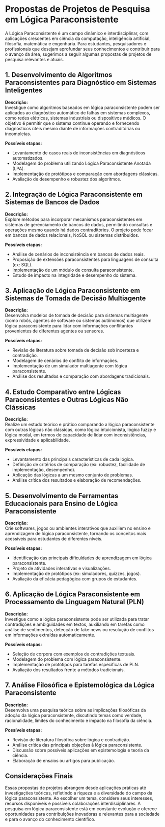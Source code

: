 
# Propostas de Projetos de Pesquisa em Lógica Paraconsistente

A Lógica Paraconsistente é um campo dinâmico e interdisciplinar, com aplicações crescentes em ciência da computação, inteligência artificial, filosofia, matemática e engenharia. Para estudantes, pesquisadores e profissionais que desejam aprofundar seus conhecimentos e contribuir para o avanço da área, sugerimos a seguir algumas propostas de projetos de pesquisa relevantes e atuais.



## 1. **Desenvolvimento de Algoritmos Paraconsistentes para Diagnóstico em Sistemas Inteligentes**

**Descrição:**  
Investigue como algoritmos baseados em lógica paraconsistente podem ser aplicados ao diagnóstico automático de falhas em sistemas complexos, como redes elétricas, sistemas industriais ou dispositivos médicos. O objetivo é permitir que o sistema continue operando e fornecendo diagnósticos úteis mesmo diante de informações contraditórias ou incompletas.

**Possíveis etapas:**
- Levantamento de casos reais de inconsistências em diagnósticos automatizados.
- Modelagem do problema utilizando Lógica Paraconsistente Anotada (LPA).
- Implementação de protótipos e comparação com abordagens clássicas.
- Avaliação de desempenho e robustez dos algoritmos.



## 2. **Integração de Lógica Paraconsistente em Sistemas de Bancos de Dados**

**Descrição:**  
Explore métodos para incorporar mecanismos paraconsistentes em sistemas de gerenciamento de bancos de dados, permitindo consultas e operações mesmo quando há dados contraditórios. O projeto pode focar em bancos de dados relacionais, NoSQL ou sistemas distribuídos.

**Possíveis etapas:**
- Análise de cenários de inconsistência em bancos de dados reais.
- Proposição de extensões paraconsistentes para linguagens de consulta (ex: SQL).
- Implementação de um módulo de consulta paraconsistente.
- Estudo de impacto na integridade e desempenho do sistema.



## 3. **Aplicação de Lógica Paraconsistente em Sistemas de Tomada de Decisão Multiagente**

**Descrição:**  
Desenvolva modelos de tomada de decisão para sistemas multiagente (como robôs, agentes de software ou sistemas autônomos) que utilizem lógica paraconsistente para lidar com informações conflitantes provenientes de diferentes agentes ou sensores.

**Possíveis etapas:**
- Revisão de literatura sobre tomada de decisão sob incerteza e contradição.
- Modelagem de cenários de conflito de informações.
- Implementação de um simulador multiagente com lógica paraconsistente.
- Análise dos resultados e comparação com abordagens tradicionais.



## 4. **Estudo Comparativo entre Lógicas Paraconsistentes e Outras Lógicas Não Clássicas**

**Descrição:**  
Realize um estudo teórico e prático comparando a lógica paraconsistente com outras lógicas não clássicas, como lógica intuicionista, lógica fuzzy e lógica modal, em termos de capacidade de lidar com inconsistências, expressividade e aplicabilidade.

**Possíveis etapas:**
- Levantamento das principais características de cada lógica.
- Definição de critérios de comparação (ex: robustez, facilidade de implementação, desempenho).
- Aplicação das lógicas a um mesmo conjunto de problemas.
- Análise crítica dos resultados e elaboração de recomendações.



## 5. **Desenvolvimento de Ferramentas Educacionais para Ensino de Lógica Paraconsistente**

**Descrição:**  
Crie softwares, jogos ou ambientes interativos que auxiliem no ensino e aprendizagem de lógica paraconsistente, tornando os conceitos mais acessíveis para estudantes de diferentes níveis.

**Possíveis etapas:**
- Identificação das principais dificuldades de aprendizagem em lógica paraconsistente.
- Projeto de atividades interativas e visualizações.
- Implementação de protótipos (ex: simuladores, quizzes, jogos).
- Avaliação da eficácia pedagógica com grupos de estudantes.



## 6. **Aplicação de Lógica Paraconsistente em Processamento de Linguagem Natural (PLN)**

**Descrição:**  
Investigue como a lógica paraconsistente pode ser utilizada para tratar contradições e ambiguidades em textos, auxiliando em tarefas como análise de sentimentos, detecção de fake news ou resolução de conflitos em informações extraídas automaticamente.

**Possíveis etapas:**
- Seleção de corpora com exemplos de contradições textuais.
- Modelagem do problema com lógica paraconsistente.
- Implementação de protótipos para tarefas específicas de PLN.
- Avaliação dos resultados frente a métodos tradicionais.



## 7. **Análise Filosófica e Epistemológica da Lógica Paraconsistente**

**Descrição:**  
Desenvolva uma pesquisa teórica sobre as implicações filosóficas da adoção da lógica paraconsistente, discutindo temas como verdade, racionalidade, limites do conhecimento e impacto na filosofia da ciência.

**Possíveis etapas:**
- Revisão de literatura filosófica sobre lógica e contradição.
- Análise crítica das principais objeções à lógica paraconsistente.
- Discussão sobre possíveis aplicações em epistemologia e teoria da ciência.
- Elaboração de ensaios ou artigos para publicação.



## Considerações Finais

Essas propostas de projetos abrangem desde aplicações práticas até investigações teóricas, refletindo a riqueza e a diversidade do campo da lógica paraconsistente. Ao escolher um tema, considere seus interesses, recursos disponíveis e possíveis colaborações interdisciplinares. A pesquisa em lógica paraconsistente está em constante evolução e oferece oportunidades para contribuições inovadoras e relevantes para a sociedade e para o avanço do conhecimento científico.


